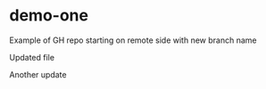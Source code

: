 # demo-one
Example of GH repo starting on remote side with new branch name

Updated file

Another update
